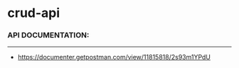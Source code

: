 # crud-api
### API DOCUMENTATION: 
------------------------------
- https://documenter.getpostman.com/view/11815818/2s93m1YPdU
